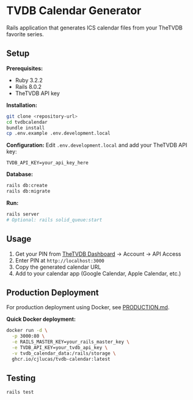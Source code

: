 # TVDB Calendar Generator

Rails application that generates ICS calendar files from your TheTVDB favorite series.

## Setup

**Prerequisites:**
- Ruby 3.2.2
- Rails 8.0.2
- TheTVDB API key

**Installation:**
```bash
git clone <repository-url>
cd tvdbcalendar
bundle install
cp .env.example .env.development.local
```

**Configuration:**
Edit `.env.development.local` and add your TheTVDB API key:
```
TVDB_API_KEY=your_api_key_here
```

**Database:**
```bash
rails db:create
rails db:migrate
```

**Run:**
```bash
rails server
# Optional: rails solid_queue:start
```

## Usage

1. Get your PIN from [TheTVDB Dashboard](https://thetvdb.com/dashboard) → Account → API Access
2. Enter PIN at `http://localhost:3000`
3. Copy the generated calendar URL
4. Add to your calendar app (Google Calendar, Apple Calendar, etc.)

## Production Deployment

For production deployment using Docker, see [PRODUCTION.md](PRODUCTION.md).

**Quick Docker deployment:**
```bash
docker run -d \
  -p 3000:80 \
  -e RAILS_MASTER_KEY=your_rails_master_key \
  -e TVDB_API_KEY=your_tvdb_api_key \
  -v tvdb_calendar_data:/rails/storage \
  ghcr.io/cjlucas/tvdb-calendar:latest
```

## Testing

```bash
rails test
```

